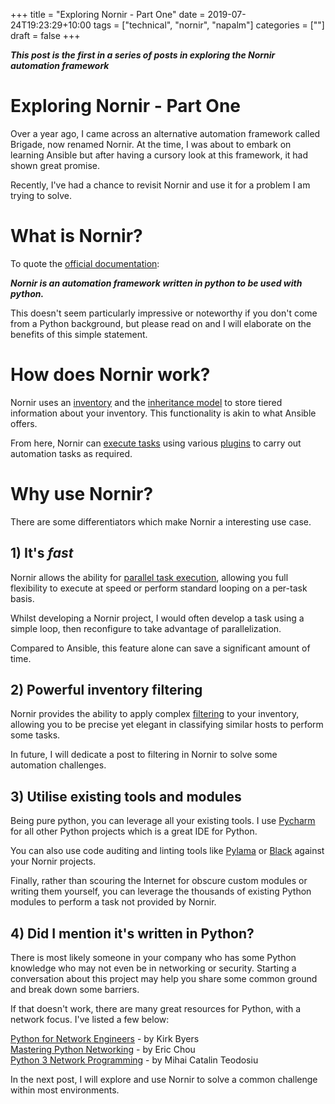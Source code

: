 +++
title = "Exploring Nornir - Part One"
date = 2019-07-24T19:23:29+10:00
tags = ["technical", "nornir", "napalm"]
categories = [""]
draft = false
+++

***This post is the first in a series of posts in exploring the Nornir automation framework***

# Exploring Nornir - Part One

Over a year ago, I came across an alternative automation framework called Brigade, now renamed Nornir. At the time,
I was about to embark on learning Ansible but after having a cursory look at this framework, it had shown great promise.

Recently, I've had a chance to revisit Nornir and use it for a problem I am trying to solve.

# What is Nornir?

To quote the [official documentation](https://nornir.readthedocs.io/en/stable/tutorials/intro/overview.html):

***Nornir is an automation framework written in python to be used with python.***

This doesn't seem particularly impressive or noteworthy if you don't come from a Python background, but please read on
and I will elaborate on the benefits of this simple statement.

# How does Nornir work?

Nornir uses an [inventory](https://nornir.readthedocs.io/en/stable/tutorials/intro/inventory.html#)
and the [inheritance model](https://nornir.readthedocs.io/en/stable/tutorials/intro/inventory.html#Inheritance-model) to
store tiered information about your inventory. This functionality is akin to what Ansible offers.

From here, Nornir can [execute tasks](https://nornir.readthedocs.io/en/stable/tutorials/intro/executing_tasks.html) 
using various [plugins](https://nornir.readthedocs.io/en/stable/plugins/index.html) to carry out automation tasks as
required.

# Why use Nornir?

There are some differentiators which make Nornir a interesting use case.

## 1) It's ***fast***

Nornir allows the ability for 
[parallel task execution](https://nornir.readthedocs.io/en/stable/ref/internals/execution_model.html), 
allowing you full flexibility to execute at speed or perform
standard looping on a per-task basis.  

Whilst developing a Nornir project, I would often develop a task using a
simple loop, then reconfigure to take advantage of parallelization.

Compared to Ansible, this feature alone can save a significant amount of time.

## 2) Powerful inventory filtering

Nornir provides the ability to apply complex 
[filtering](https://nornir.readthedocs.io/en/stable/tutorials/intro/inventory.html#Filtering-the-inventory) to your
inventory, allowing you to be precise yet elegant in 
classifying similar hosts to perform some tasks.

In future, I will dedicate a post to filtering in Nornir to solve some automation challenges.

## 3) Utilise existing tools and modules

Being pure python, you can leverage all your existing tools. I use [Pycharm](https://www.jetbrains.com/pycharm/)
for all other Python projects which is a great IDE for Python.

You can also use code auditing and linting tools like [Pylama](https://pylama.readthedocs.io/en/latest/#) or
[Black](https://black.readthedocs.io/en/stable/)
against your Nornir projects.

Finally, rather than scouring the Internet for obscure custom modules or writing them yourself, you can leverage the thousands
of existing Python modules to perform a task not provided by Nornir. 

## 4) Did I mention it's written in Python?

There is most likely someone in your company who has some Python knowledge who may not even be in networking or security. 
Starting a conversation about this project may help you share some common ground and break down some barriers. 

If that doesn't work, there are many great resources for Python, with a network focus. I've listed a few below:

[Python for Network Engineers](https://pynet.twb-tech.com/) - by Kirk Byers  
[Mastering Python Networking](https://www.packtpub.com/au/networking-and-servers/mastering-python-networking-second-edition) - by Eric Chou  
[Python 3 Network Programming](https://academy.gns3.com/p/python-network-programming) - by Mihai Catalin Teodosiu


In the next post, I will explore and use Nornir to solve a common challenge within most environments.





 